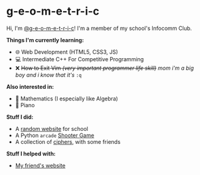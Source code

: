 # g-e-o-m-e-t-r-i-c
Hi, I'm [@g-e-o-m-e-t-r-i-c](https://github.com/g-e-o-m-e-t-r-i-c/g-e-o-m-e-t-r-i-c)! I'm a member of my school's Infocomm Club.

__Things I'm currently learning:__
- 🌐 Web Development (HTML5, CSS3, JS)
- 💻 Intermediate C++ For Competitive Programming
- ❌ ~~How to Exit Vim *(very important programmer life skill)*~~ _mom i'm a big boy and i know that it's_ `:q`

__Also interested in:__
- 🧮 Mathematics (I especially like Algebra)
- 🎹 Piano

__Stuff I did:__
- A [random website](https://github.com/g-e-o-m-e-t-r-i-c/final-web-project) for school
- A Python `arcade` [Shooter Game](https://github.com/g-e-o-m-e-t-r-i-c/shooter-game)
- A collection of [ciphers](https://github.com/g-e-o-m-e-t-r-i-c/ciphers), with some friends

__Stuff I helped with:__
- [My friend's website](https://github.com/felixaniverseesaw/fass)
